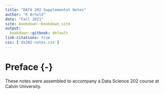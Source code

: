 ```yaml
---
title: "DATA 202 Supplemental Notes"
author: "K Arnold"
date: "Fall 2021"
site: bookdown::bookdown_site
output:
  bookdown::gitbook: default
link-citations: true
css: ['ds202-notes.css']
---
```




# Preface {-}

These notes were assembled to accompany a Data Science 202 course
at Calvin University.


